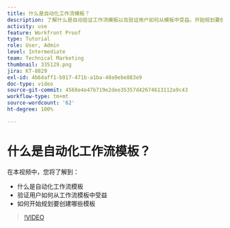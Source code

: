 ```yaml
---
title: 什么是自动化工作流模板？
description: 了解什么是自动验证工作流模板以及验证用户如何从模板中受益。开始规划要创建哪些模板。
activity: use
feature: Workfront Proof
type: Tutorial
role: User, Admin
level: Intermediate
team: Technical Marketing
thumbnail: 335129.png
jira: KT-8829
exl-id: 4b64aff1-b917-471b-a1ba-40a9ebe883e9
doc-type: video
source-git-commit: 4568e4e47b719e2dee35357d42674613112a9c43
workflow-type: tm+mt
source-wordcount: '62'
ht-degree: 100%

---
```


# 什么是自动化工作流模板？

在本视频中，您将了解到：

* 什么是自动化工作流模板
* 验证用户如何从工作流模板中受益
* 如何开始规划要创建哪些模板

>[!VIDEO](https://video.tv.adobe.com/v/335129/?quality=12&learn=on&enablevpops)

<!--
Learn More Icon
Automated workflow overview
Create and manage Automated Workflow templates
Configure a proof
-->

